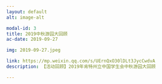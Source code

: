 ```yaml
---
layout: default
alt: image-alt

modal-id: 3
title: 2019中秋游园大回顾
ac-date: 2019-09-27

img: 2019-09-27.jpeg

link: https://mp.weixin.qq.com/s/UErnQxO30lDLt3JycCwdvA
description: 【活动回顾】2019年肯特州立中国学生会中秋游园大回顾

---
```

